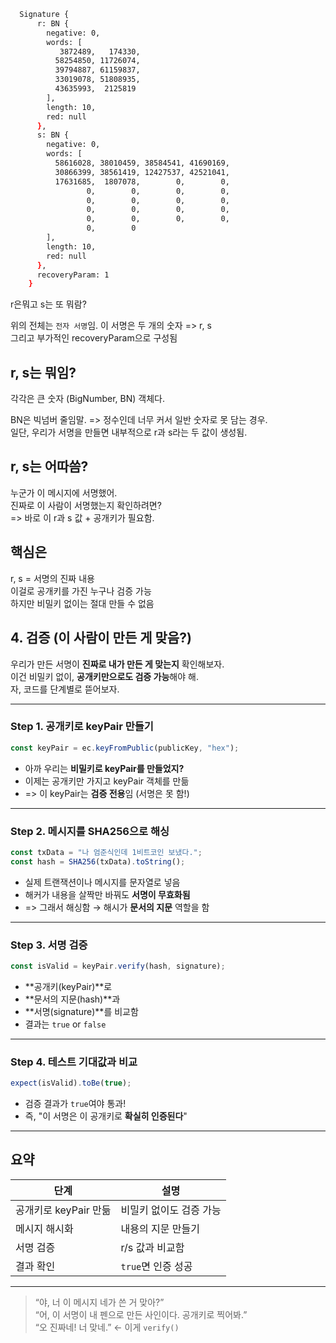 ```sh
  Signature {
      r: BN {
        negative: 0,
        words: [
           3872489,   174330,
          58254850, 11726074,
          39794887, 61159837,
          33019078, 51808935,
          43635993,  2125819
        ],
        length: 10,
        red: null
      },
      s: BN {
        negative: 0,
        words: [
          58616028, 38010459, 38584541, 41690169,
          30866399, 38561419, 12427537, 42521041,
          17631685,  1807078,        0,        0,
                 0,        0,        0,        0,
                 0,        0,        0,        0,
                 0,        0,        0,        0,
                 0,        0,        0,        0,
                 0,        0
        ],
        length: 10,
        red: null
      },
      recoveryParam: 1
    }
```

r은뭐고 s는 또 뭐람?

위의 전체는 `전자 서명`임.
이 서명은 두 개의 숫자 => r, s  
그리고 부가적인 recoveryParam으로 구성됨

## r, s는 뭐임?

각각은 큰 숫자 (BigNumber, BN) 객체다.

BN은 빅넘버 줄임말. => 정수인데 너무 커서 일반 숫자로 못 담는 경우.  
일단, 우리가 서명을 만들면 내부적으로 r과 s라는 두 값이 생성됨.

## r, s는 어따씀?

누군가 이 메시지에 서명했어.  
진짜로 이 사람이 서명했는지 확인하려면?  
=> 바로 이 r과 s 값 + 공개키가 필요함.

## 핵심은

r, s = 서명의 진짜 내용  
이걸로 공개키를 가진 누구나 검증 가능  
하지만 비밀키 없이는 절대 만들 수 없음

## 4. 검증 (이 사람이 만든 게 맞음?)

우리가 만든 서명이 **진짜로 내가 만든 게 맞는지** 확인해보자.  
이건 비밀키 없이, **공개키만으로도 검증 가능**해야 해.  
자, 코드를 단계별로 뜯어보자.

---

### Step 1. 공개키로 keyPair 만들기

```ts
const keyPair = ec.keyFromPublic(publicKey, "hex");
```

- 아까 우리는 **비밀키로 keyPair를 만들었지?**
- 이제는 공개키만 가지고 keyPair 객체를 만듦
- => 이 keyPair는 **검증 전용**임 (서명은 못 함!)

---

### Step 2. 메시지를 SHA256으로 해싱

```ts
const txData = "나 엄준식인데 1비트코인 보냈다.";
const hash = SHA256(txData).toString();
```

- 실제 트랜잭션이나 메시지를 문자열로 넣음
- 해커가 내용을 살짝만 바꿔도 **서명이 무효화됨**
- => 그래서 해싱함 → 해시가 **문서의 지문** 역할을 함

---

### Step 3. 서명 검증

```ts
const isValid = keyPair.verify(hash, signature);
```

- **공개키(keyPair)**로
- **문서의 지문(hash)**과
- **서명(signature)**를 비교함
- 결과는 `true` or `false`

---

### Step 4. 테스트 기대값과 비교

```ts
expect(isValid).toBe(true);
```

- 검증 결과가 `true`여야 통과!
- 즉, "이 서명은 이 공개키로 **확실히 인증된다**"

---

## 요약

| 단계                  | 설명                    |
| --------------------- | ----------------------- |
| 공개키로 keyPair 만듦 | 비밀키 없이도 검증 가능 |
| 메시지 해시화         | 내용의 지문 만들기      |
| 서명 검증             | r/s 값과 비교함         |
| 결과 확인             | `true`면 인증 성공      |

---

> “야, 너 이 메시지 네가 쓴 거 맞아?”  
> “어, 이 서명이 내 펜으로 만든 사인이다. 공개키로 찍어봐.”  
> “오 진짜네! 너 맞네.” ← 이게 `verify()`
